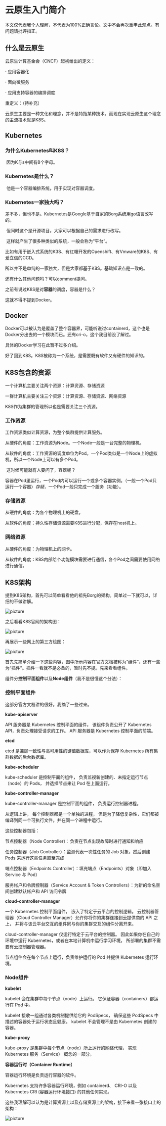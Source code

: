 # 云原生入门简介

本文仅代表我个人理解，不代表为100%正确言论。文中不会再次重申此观点。有问题请批评指正。

## 什么是云原生

云原生计算基金会（CNCF）起初给出的定义：

· 应用容器化

· 面向微服务

· 应用支持容器的编排调度

重定义：（待补充）


云原生主要是一种文化和理念，并不是特指某种技术。而现在实现云原生这个理念的主流技术就是K8S。

## Kubernetes

### 为什么Kubernetes叫K8S？

​	因为K与s中间有8个字母。

### Kubernetes是什么？

​	他是一个容器编排系统，用于实现对容器调度。

### Kubernetes一家独大吗？

​	差不多，但也不是。Kubernetes是Google基于自家的Borg系统用go语言改写的。

​	但同时这个是开源项目，大家可以根据自己的需求进行改写。

​	这样就产生了很多种类似的系统，一般会称为“平台”。

​	比如有用于嵌入式系统的K3S、有红帽开发的Openshift、有Vmware的K8S、有爱立信的CCD。

​	所以并不是单纯的一家独大，但是大家都基于K8S。基础知识点是一致的。



还有什么其他问题吗？可以comment提问。

之前有说过K8S是对**容器**的调度，容器是什么？

这就不得不提到Docker。

## Docker

Docker可以被认为是覆盖了整个容器界，可能听说过containerd，这个也是Docker分出去的一个模块而已。还有cri-o，这个我目前没了解过。

具体的Docker学习在此暂不过多介绍。

好了回到K8S。K8S被称为一个系统，是需要既有软件又有硬件的知识的。

## K8S包含的资源

一个计算机主要关注两个资源：计算资源、存储资源

一群计算机主要关注三个资源：计算资源、存储资源、网络资源

K8S作为集群的管理所以也是需要关注三个资源。

### 工作资源

工作资源类似计算资源，为整个集群提供计算服务。

从硬件的角度：工作资源为Node。一个Node一般是一台完整的物理机。

从软件的角度：工作资源的调度单位为Pod。一个Pod类似是一个Node上的虚拟机，所以一个Node上可以有多个Pod。

​	这时候可能就有人要问了，容器呢？

​	容器在Pod里运行，一个Pod内可以运行一个或多个容器实例。（一般一个Pod只运行一个容器）*存疑*，一个Pod一般只完成一个服务（功能）。

### 存储资源

从硬件的角度：为各个物理机上的硬盘。

从软件的角度：持久性存储资源需要K8S进行分配，保存在host机上。

### 网络资源

从硬件的角度：为物理机上的网卡。

从软件的角度：K8S内部给个功能模块需要进行通信，各个Pod之间需要使用网络进行通信。

## K8S架构

提到K8S架构，首先可以简单看看他的祖先Borg的架构。简单过一下就可以，详细的不做讲解。

![picture](./src/picture/Borg.png "Borg")

之后看看K8S官网的架构图：

![picture](https://d33wubrfki0l68.cloudfront.net/2475489eaf20163ec0f54ddc1d92aa8d4c87c96b/e7c81/images/docs/components-of-kubernetes.svg "K8S")

再展示一些网上的第三方绘图：

![picture](./src/picture/K8S-structure.png "K8S")

首先先简单介绍一下这些内容，图中所示内容在官方文档被称为“组件”，还有一些为“插件”。插件一看就不是必备的，暂时先不提。先来看看组件。

组件分**控制平面组件**以及**Node组件**（我不是很懂这个分法）：

### 控制平面组件

这部分官方文档讲的很好，我摘了一些过来。

**kube-apiserver**

API 服务器是 Kubernetes 控制平面的组件， 该组件负责公开了 Kubernetes API，负责处理接受请求的工作。 API 服务器是 Kubernetes 控制平面的前端。

**etcd**

etcd 是兼顾一致性与高可用性的键值数据库，可以作为保存 Kubernetes 所有集群数据的后台数据库。

**kube-scheduler**

kube-scheduler 是控制平面的组件， 负责监视新创建的、未指定运行节点（node）的 Pods， 并选择节点来让 Pod 在上面运行。

**kube-controller-manager**

kube-controller-manager 是控制平面的组件， 负责运行控制器进程。

从逻辑上讲， 每个控制器都是一个单独的进程， 但是为了降低复杂性，它们都被编译到同一个可执行文件，并在同一个进程中运行。

这些控制器包括：

节点控制器（Node Controller）：负责在节点出现故障时进行通知和响应

任务控制器（Job Controller）：监测代表一次性任务的 Job 对象，然后创建 Pods 来运行这些任务直至完成

端点控制器（Endpoints Controller）：填充端点（Endpoints）对象（即加入 Service 与 Pod）

服务帐户和令牌控制器（Service Account & Token Controllers）：为新的命名空间创建默认帐户和 API 访问令牌

**cloud-controller-manager**

一个 Kubernetes 控制平面组件， 嵌入了特定于云平台的控制逻辑。 云控制器管理器（Cloud Controller Manager）允许你将你的集群连接到云提供商的 API 之上， 并将与该云平台交互的组件同与你的集群交互的组件分离开来。

cloud-controller-manager 仅运行特定于云平台的控制器。 因此如果你在自己的环境中运行 Kubernetes，或者在本地计算机中运行学习环境， 所部署的集群不需要有云控制器管理器。

节点组件会在每个节点上运行，负责维护运行的 Pod 并提供 Kubernetes 运行环境。

### Node组件

**kubelet**

kubelet 会在集群中每个节点（node）上运行。 它保证容器（containers）都运行在 Pod 中。

kubelet 接收一组通过各类机制提供给它的 PodSpecs， 确保这些 PodSpecs 中描述的容器处于运行状态且健康。 kubelet 不会管理不是由 Kubernetes 创建的容器。

**kube-proxy**

kube-proxy 是集群中每个节点（node）所上运行的网络代理， 实现 Kubernetes 服务（Service） 概念的一部分。

**容器运行时（Container Runtime）**

容器运行环境是负责运行容器的软件。

Kubernetes 支持许多容器运行环境，例如 containerd、 CRI-O 以及 Kubernetes CRI (容器运行环境接口) 的其他任何实现。



这些我理解可以认为是计算资源上以及存储资源上的架构，接下来看一张接口上的架构：

![picture](./src/picture/K8S-network.png "K8S")

